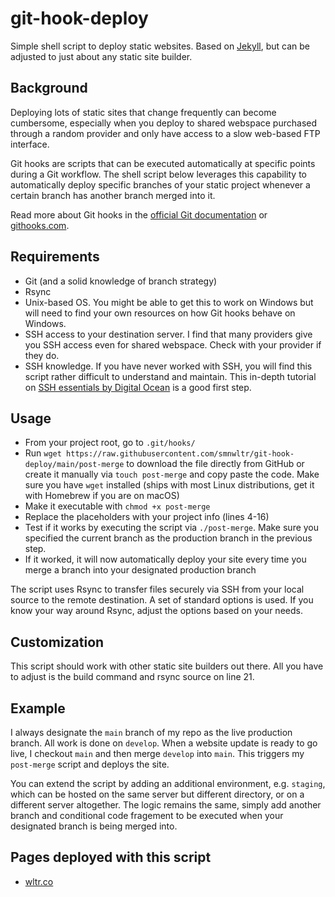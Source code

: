 # git-hook-deploy

Simple shell script to deploy static websites. Based on [Jekyll](jekyllrb.com), but can be adjusted to just about any static site builder.

## Background

Deploying lots of static sites that change frequently can become cumbersome, especially when you deploy to shared webspace purchased through a random provider and only have access to a slow web-based FTP interface. 

Git hooks are scripts that can be executed automatically at specific points during a Git workflow. The shell script below leverages this capability to automatically deploy specific branches of your static project whenever a certain branch has another branch merged into it.

Read more about Git hooks in the [official Git documentation](https://git-scm.com/book/en/v2/Customizing-Git-Git-Hooks) or [githooks.com](https://githooks.com/). 

## Requirements

* Git (and a solid knowledge of branch strategy)
* Rsync 
* Unix-based OS. You might be able to get this to work on Windows but will need to find your own resources on how Git hooks behave on Windows.
* SSH access to your destination server. I find that many providers give you SSH access even for shared webspace. Check with your provider if they do. 
* SSH knowledge. If you have never worked with SSH, you will find this script rather difficult to understand and maintain. This in-depth tutorial on [SSH essentials by Digital Ocean](https://www.digitalocean.com/community/tutorials/ssh-essentials-working-with-ssh-servers-clients-and-keys) is a good first step.

## Usage

* From your project root, go to `.git/hooks/`
* Run `wget https://raw.githubusercontent.com/smnwltr/git-hook-deploy/main/post-merge` to download the file directly from GitHub or create it manually via `touch post-merge` and copy paste the code. Make sure you have `wget` installed (ships with most Linux distributions, get it with Homebrew if you are on macOS)
* Make it executable with `chmod +x post-merge`
* Replace the placeholders with your project info (lines 4-16)
* Test if it works by executing the script via `./post-merge`. Make sure you specified the current branch as the production branch in the previous step.
* If it worked, it will now automatically deploy your site every time you merge a branch into your designated production branch

The script uses Rsync to transfer files securely via SSH from your local source to the remote destination. A set of standard options is used. If you know your way around Rsync, adjust the options based on your needs.


## Customization

This script should work with other static site builders out there. All you have to adjust is the build command and rsync source on line 21. 


## Example

I always designate the `main` branch of my repo as the live production branch. All work is done on `develop`. When a website update is ready to go live, I checkout `main` and then merge `develop` into `main`. This triggers my `post-merge` script and deploys the site.

You can extend the script by adding an additional environment, e.g. `staging`, which can be hosted on the same server but different directory, or on a different server altogether. The logic remains the same, simply add another branch and conditional code fragement to be executed when your designated branch is being merged into.


## Pages deployed with this script
* [wltr.co](https://wltr.co)